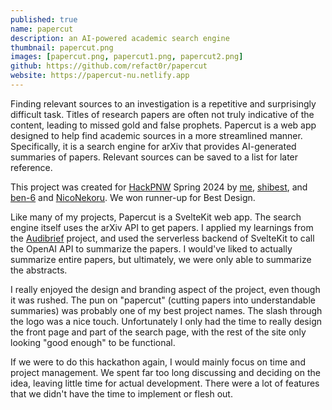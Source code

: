 ```yaml
---
published: true
name: papercut
description: an AI-powered academic search engine
thumbnail: papercut.png
images: [papercut.png, papercut1.png, papercut2.png]
github: https://github.com/refact0r/papercut
website: https://papercut-nu.netlify.app
---
```


Finding relevant sources to an investigation is a repetitive and surprisingly difficult task. Titles of research papers are often not truly indicative of the content, leading to missed gold and false prophets. Papercut is a web app designed to help find academic sources in a more streamlined manner. Specifically, it is a search engine for arXiv that provides AI-generated summaries of papers. Relevant sources can be saved to a list for later reference.

This project was created for [HackPNW](https://hackpnw.org/) Spring 2024 by [me](https://github.com/refact0r), [shibest](https://github.com/shibest), and [ben-6](https://github.com/ben-6) and [NicoNekoru](https://github.com/NicoNekoru). We won runner-up for Best Design.

Like many of my projects, Papercut is a SvelteKit web app. The search engine itself uses the arXiv API to get papers. I applied my learnings from the [Audibrief](/projects/audibrief) project, and used the serverless backend of SvelteKit to call the OpenAI API to summarize the papers. I would've liked to actually summarize entire papers, but ultimately, we were only able to summarize the abstracts.

I really enjoyed the design and branding aspect of the project, even though it was rushed. The pun on "papercut" (cutting papers into understandable summaries) was probably one of my best project names. The slash through the logo was a nice touch. Unfortunately I only had the time to really design the front page and part of the search page, with the rest of the site only looking "good enough" to be functional.

If we were to do this hackathon again, I would mainly focus on time and project management. We spent far too long discussing and deciding on the idea, leaving little time for actual development. There were a lot of features that we didn't have the time to implement or flesh out.
